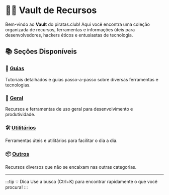 # 🏴‍☠️ Vault de Recursos

Bem-vindo ao **Vault** do piratas.club! Aqui você encontra uma coleção organizada de recursos, ferramentas e informações úteis para desenvolvedores, hackers éticos e entusiastas de tecnologia.

## 📚 Seções Disponíveis

### 📖 [Guias](/vault/guias/)
Tutoriais detalhados e guias passo-a-passo sobre diversas ferramentas e tecnologias.

### 🔧 [Geral](/vault/geral/)
Recursos e ferramentas de uso geral para desenvolvimento e produtividade.

### 🛠️ [Utilitários](/vault/util/)
Ferramentas úteis e utilitários para facilitar o dia a dia.

### 📦 [Outros](/vault/outros/)
Recursos diversos que não se encaixam nas outras categorias.

---

:::tip 💡 Dica
Use a busca (Ctrl+K) para encontrar rapidamente o que você procura!
:::